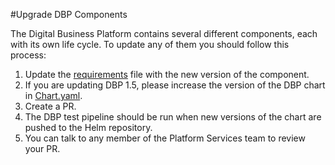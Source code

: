 #Upgrade DBP Components

The Digital Business Platform contains several different components, each with its own life cycle.
To update any of them you should follow this process:
1. Update the [requirements](https://github.com/Alfresco/alfresco-dbp-deployment/blob/master/helm/alfresco-dbp/requirements.yaml) file with the new version of the component.
1. If you are updating DBP 1.5, please increase the version of the DBP chart in [Chart.yaml](https://github.com/Alfresco/alfresco-dbp-deployment/blob/develop/helm/alfresco-dbp/Chart.yaml#L2).
1. Create a PR.
1. The DBP test pipeline should be run when new versions of the chart are pushed to the Helm repository.
1. You can talk to any member of the Platform Services team to review your PR.

